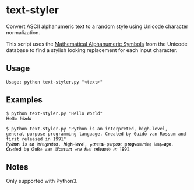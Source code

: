 # text-styler
Convert ASCII alphanumeric text to a random style using Unicode character normalization.

This script uses the [Mathematical Alphanumeric Symbols](https://en.wikipedia.org/wiki/Mathematical_Alphanumeric_Symbols) from the Unicode database to find a stylish looking replacement for each input character.

## Usage
    Usage: python text-styler.py "<text>"

## Examples

    $ python text-styler.py "Hello World"
    𝖧𝖾𝔩𝖑𝕠 𝑊𝙤𝒓𝒍𝘥
    
    $ python text-styler.py "Python is an interpreted, high-level, general-purpose programming language. Created by Guido van Rossum and first released in 1991"
    𝖯𝑦𝓉𝙝𝗼𝗻 𝚒𝘴 𝐚𝙣 𝘪𝗻𝒕𝕖𝘳𝙥𝑟𝗲𝙩𝙚𝑑, 𝒉𝖎𝕘𝗵-𝔩𝙚𝒗𝒆𝔩, 𝓰𝔢𝙣𝕖𝔯𝙖𝘭-𝗉𝖚𝑟𝚙𝑜𝒔𝔢 𝕡𝐫𝗼𝒈𝓇𝕒𝖒𝑚𝔦𝖓𝔤 𝔩𝘢𝖓𝖌𝓊𝒂𝙜𝗲. 𝑪𝗿𝓮𝔞𝑡𝚎𝐝 𝕓𝖞 𝐺𝖚𝐢𝖉𝔬 𝗏𝖺𝔫 𝓡𝑜𝑠𝐬𝚞𝒎 𝒶𝘯𝓭 𝒇𝘪𝓇𝔰𝘵 𝕣𝗲𝐥𝙚𝙖𝙨𝙚𝔡 𝓲𝘯 𝟏𝟵𝟫𝟙

## Notes
Only supported with Python3.

